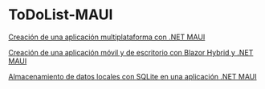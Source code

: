 # ToDoList-MAUI

[Creación de una aplicación multiplataforma con .NET MAUI](https://learn.microsoft.com/api/achievements/share/es-es/AdrianMesaSacasas-1883/VK3E83WM?sharingId=5EADDB25F4A75180)

[Creación de una aplicación móvil y de escritorio con Blazor Hybrid y .NET MAUI](https://learn.microsoft.com/api/achievements/share/es-es/AdrianMesaSacasas-1883/9NET98AU?sharingId=5EADDB25F4A75180)

[Almacenamiento de datos locales con SQLite en una aplicación .NET MAUI](https://learn.microsoft.com/api/achievements/share/es-es/AdrianMesaSacasas-1883/X25AGDUY?sharingId=5EADDB25F4A75180)
